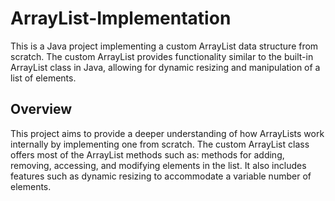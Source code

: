 # ArrayList-Implementation
This is a Java project implementing a custom ArrayList data structure from scratch. 
The custom ArrayList provides functionality similar to the built-in ArrayList class in Java,
allowing for dynamic resizing and manipulation of a list of elements.

## Overview

This project aims to provide a deeper understanding of how ArrayLists work internally by implementing one from scratch.
The custom ArrayList class offers most of the ArrayList methods such as: methods for adding, removing, accessing, and modifying elements in the list.
It also includes features such as dynamic resizing to accommodate a variable number of elements.
